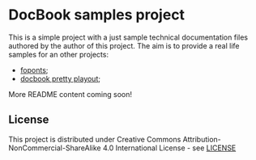 # DocBook samples project

This is a simple project with a just sample technical documentation files authored by the author of this project. The aim is to provide a real life samples for an other projects:

- [foponts](https://github.com/eduardtibet/foponts);
- [docbook pretty playout](https://github.com/eduardtibet/docbook-pretty-playout);

More README content coming soon!

## License

This project is distributed under Creative Commons Attribution-NonCommercial-ShareAlike 4.0 International License - see [LICENSE](LICENSE)
